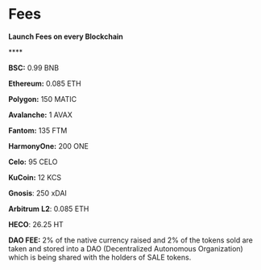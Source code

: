 # Fees

**Launch Fees on every Blockchain**

&#x20;****&#x20;

**BSC:** 0.99 BNB

**Ethereum:** 0.085 ETH

**Polygon:** 150 MATIC

**Avalanche:** 1 AVAX

**Fantom:** 135 FTM

**HarmonyOne:** 200 ONE

**Celo:** 95 CELO

**KuCoin:** 12 KCS

**Gnosis**: 250 xDAI

**Arbitrum** **L2**: 0.085 ETH

**HECO**: 26.25 HT

**DAO FEE:** 2% of the native currency raised and 2% of the tokens sold are taken and stored into a DAO (Decentralized Autonomous Organization) which is being shared with the holders of SALE tokens.
